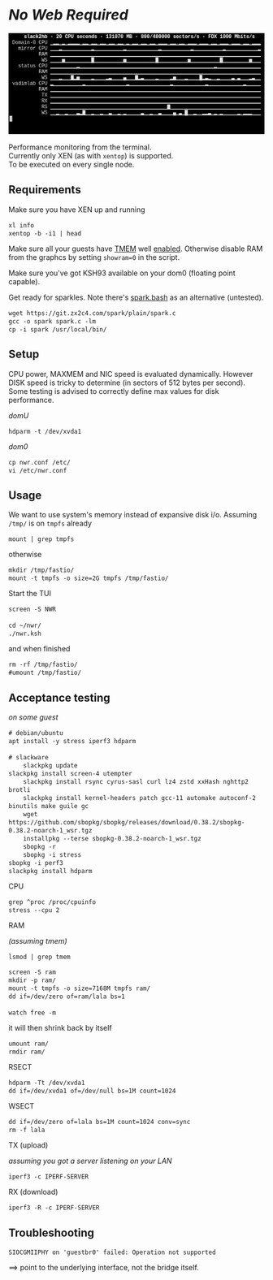 # _No Web Required_

![2020-04-28-122156_613x242_scrot.png](i/2020-04-28-122156_613x242_scrot.png)

Performance monitoring from the terminal.  
Currently only XEN (as with `xentop`) is supported.  
To be executed on every single node.  

## Requirements

Make sure you have XEN up and running

	xl info
	xentop -b -i1 | head

Make sure all your guests have [TMEM](https://pub.nethence.com/xen/tmem) well [enabled](https://wiki.xenproject.org/wiki/TMEM).  Otherwise disable RAM from the graphcs by setting `showram=0` in the script.

Make sure you've got KSH93 available on your dom0 (floating point capable).

Get ready for sparkles.  Note there's [spark.bash](https://github.com/holman/spark) as an alternative (untested).

	wget https://git.zx2c4.com/spark/plain/spark.c
	gcc -o spark spark.c -lm
	cp -i spark /usr/local/bin/

## Setup

CPU power, MAXMEM and NIC speed is evaluated dynamically.
However DISK speed is tricky to determine (in sectors of 512 bytes per second).
Some testing is advised to correctly define max values for disk performance.

_domU_

	hdparm -t /dev/xvda1

_dom0_

	cp nwr.conf /etc/
	vi /etc/nwr.conf

## Usage

We want to use system's memory instead of expansive disk i/o.  Assuming `/tmp/` is on `tmpfs` already

	mount | grep tmpfs

otherwise

	mkdir /tmp/fastio/
	mount -t tmpfs -o size=2G tmpfs /tmp/fastio/

Start the TUI

	screen -S NWR

	cd ~/nwr/
	./nwr.ksh

and when finished

	rm -rf /tmp/fastio/
	#umount /tmp/fastio/

## Acceptance testing

_on some guest_

	# debian/ubuntu
	apt install -y stress iperf3 hdparm

	# slackware
        slackpkg update
	slackpkg install screen-4 utempter
        slackpkg install rsync cyrus-sasl curl lz4 zstd xxHash nghttp2 brotli
        slackpkg install kernel-headers patch gcc-11 automake autoconf-2 binutils make guile gc
        wget https://github.com/sbopkg/sbopkg/releases/download/0.38.2/sbopkg-0.38.2-noarch-1_wsr.tgz
        installpkg --terse sbopkg-0.38.2-noarch-1_wsr.tgz
        sbopkg -r
        sbopkg -i stress
	sbopkg -i perf3
	slackpkg install hdparm

CPU

	grep ^proc /proc/cpuinfo
	stress --cpu 2

RAM

_(assuming tmem)_

	lsmod | grep tmem

<!--
	stress --vm 2 --vm-keep
-->

	screen -S ram
	mkdir -p ram/
	mount -t tmpfs -o size=7168M tmpfs ram/
	dd if=/dev/zero of=ram/lala bs=1

	watch free -m

it will then shrink back by itself

	umount ram/
	rmdir ram/

RSECT

	hdparm -Tt /dev/xvda1
	dd if=/dev/xvda1 of=/dev/null bs=1M count=1024

WSECT

	dd if=/dev/zero of=lala bs=1M count=1024 conv=sync
	rm -f lala

TX (upload)

_assuming you got a server listening on your LAN_

	iperf3 -c IPERF-SERVER

RX (download)

	iperf3 -R -c IPERF-SERVER

## Troubleshooting

	SIOCGMIIPHY on 'guestbr0' failed: Operation not supported

==> point to the underlying interface, not the bridge itself.

<!--
## Bugs

depending on the load and how long the xentop iteration takes to complete, we are not exactly dealing with metrics every second,
but rather two or three seconds interval, which messes up the results as those are compared against the defined bandwidth maximum values.
-->

